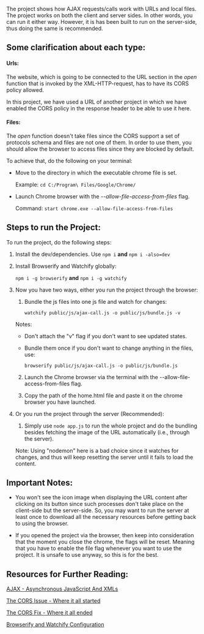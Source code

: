 The project shows how AJAX requests/calls work with URLs and local files. The project works on both the client and server sides. In other words, you can run it either way. However, it is has been built to run on the server-side, thus doing the same is recommended.

## Some clarification about each type:

#### Urls:

The website, which is going to be connected to the URL section in the *open* function that is invoked by the XML-HTTP-request, has to have its CORS policy allowed.

In this project, we have used a URL of another project in which we have enabled the CORS policy in the response header to be able to use it here.

#### Files:

The *open* function doesn't take files since the CORS support a set of protocols schema and files are not one of them. In order to use them, you should allow the browser to access files since they are blocked by default.

To achieve that, do the following on your terminal:

* Move to the directory in which the executable chrome file is set.

    Example: `cd C:/Program\ Files/Google/Chrome/`

* Launch Chrome browser with the *--allow-file-access-from-files* flag.

    Command: `start chrome.exe --allow-file-access-from-files`

## Steps to run the Project:

To run the project, do the following steps:

1. Install the dev/dependencies. Use `npm i` **and** `npm i -also=dev`

2. Install Browserify and Watchify globally:

    `npm i -g browserify` **and** `npm i -g watchify`

3. Now you have two ways, either you run the project through the browser:
    
    1. Bundle the js files into one js file and watch for changes:

        `watchify public/js/ajax-call.js -o public/js/bundle.js -v`

    Notes:
    
    - Don't attach the "v" flag if you don't want to see updated states.

    - Bundle them once if you don't want to change anything in the files, use:

        `browserify public/js/ajax-call.js -o public/js/bundle.js`

    2. Launch the Chrome browser via the terminal with the --allow-file-access-from-files flag.

    3. Copy the path of the home.html file and paste it on the chrome browser you have launched.

4. Or you run the project through the server (Recommended):

    1. Simply use `node app.js` to run the whole project and do the bundling besides fetching the image of the URL automatically (i.e., through the server).

    Note: Using "nodemon" here is a bad choice since it watches for changes, and thus will keep resetting the server until it fails to load the content.

## Important Notes:

- You won't see the icon image when displaying the URL content after clicking on its button since such processes don't take place on the client-side but the server-side. So, you may want to run the server at least once to download all the necessary resources before getting back to using the browser.

- If you opened the project via the browser, then keep into consideration that the moment you close the chrome, the flags will be reset. Meaning that you have to enable the file flag whenever you want to use the project. It is unsafe to use anyway, so this is for the best.

## Resources for Further Reading:

[AJAX - Asynchronous JavaScript And XMLs](https://developer.mozilla.org/en-US/docs/Web/Guide/AJAX/Getting_Started)

[The CORS Issue - Where it all started](https://www.codeproject.com/Questions/1195078/How-to-fix-cross-origin-requests-are-only-supporte)

[The CORS Fix - Where it all ended](https://chrome-allow-file-access-from-file.com/windows.html)

[Browserify and Watchify Configuration](https://scotch.io/tutorials/getting-started-with-browserify#toc-under-the-hood)